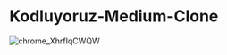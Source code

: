 # Kodluyoruz-Medium-Clone
![chrome_XhrfIqCWQW](https://user-images.githubusercontent.com/89296753/217270584-71fb2718-5432-46a2-8d91-c11cc05bad1f.gif)
